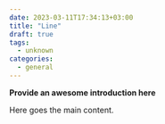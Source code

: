 ```yaml
---
date: 2023-03-11T17:34:13+03:00
title: "Line"
draft: true
tags:
  - unknown
categories:
  - general
---
```


**Provide an awesome introduction here**
<!--more-->

Here goes the main content.